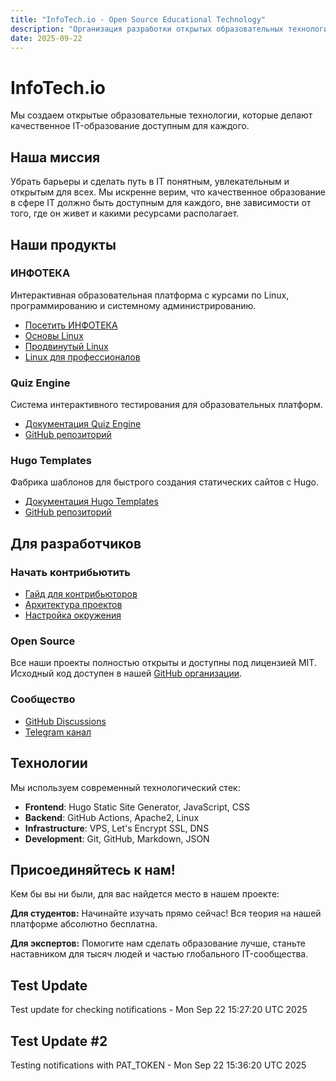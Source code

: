 ```yaml
---
title: "InfoTech.io - Open Source Educational Technology"
description: "Организация разработки открытых образовательных технологий"
date: 2025-09-22
---
```


# InfoTech.io

Мы создаем открытые образовательные технологии, которые делают качественное IT-образование доступным для каждого.

## Наша миссия

Убрать барьеры и сделать путь в IT понятным, увлекательным и открытым для всех. Мы искренне верим, что качественное образование в сфере IT должно быть доступным для каждого, вне зависимости от того, где он живет и какими ресурсами располагает.

## Наши продукты

### ИНФОТЕКА
Интерактивная образовательная платформа с курсами по Linux, программированию и системному администрированию.
- [Посетить ИНФОТЕКА](https://infotecha.ru)
- [Основы Linux](https://linux-base.infotecha.ru)
- [Продвинутый Linux](https://linux-advanced.infotecha.ru)
- [Linux для профессионалов](https://linux-professional.infotecha.ru)

### Quiz Engine
Система интерактивного тестирования для образовательных платформ.
- [Документация Quiz Engine](https://quiz.info-tech.io)
- [GitHub репозиторий](https://github.com/info-tech-io/quiz)

### Hugo Templates
Фабрика шаблонов для быстрого создания статических сайтов с Hugo.
- [Документация Hugo Templates](https://hugo.info-tech.io)
- [GitHub репозиторий](https://github.com/info-tech-io/hugo-templates)

## Для разработчиков

### Начать контрибьютить
- [Гайд для контрибьюторов](/contributing/)
- [Архитектура проектов](/architecture/)
- [Настройка окружения](/development/)

### Open Source
Все наши проекты полностью открыты и доступны под лицензией MIT. Исходный код доступен в нашей [GitHub организации](https://github.com/info-tech-io).

### Сообщество
- [GitHub Discussions](https://github.com/orgs/info-tech-io/discussions)
- [Telegram канал](https://t.me/infotecha_ru)

## Технологии

Мы используем современный технологический стек:
- **Frontend**: Hugo Static Site Generator, JavaScript, CSS
- **Backend**: GitHub Actions, Apache2, Linux
- **Infrastructure**: VPS, Let's Encrypt SSL, DNS
- **Development**: Git, GitHub, Markdown, JSON

## Присоединяйтесь к нам!

Кем бы вы ни были, для вас найдется место в нашем проекте:

**Для студентов:**
Начинайте изучать прямо сейчас! Вся теория на нашей платформе абсолютно бесплатна.

**Для экспертов:**
Помогите нам сделать образование лучше, станьте наставником для тысяч людей и частью глобального IT-сообщества.

## Test Update

Test update for checking notifications - Mon Sep 22 15:27:20 UTC 2025


## Test Update #2

Testing notifications with PAT_TOKEN - Mon Sep 22 15:36:20 UTC 2025
